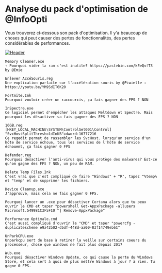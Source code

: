 # Analyse du pack d'optimisation de @InfoOpti
Vous trouverez ci-dessous son pack d'optimisation. Il y'a beaucoup de choses qui peut causer des pertes de fonctionnalités, des pertes considérables de performances.

[![Header](https://pbs.twimg.com/media/E4vIf_9WEAoaLxE?format=png&name=900x900 "Header")](https://pbs.twimg.com/media/E4vIf_9WEAoaLxE?format=png&name=900x900)

```
Memory Cleaner.exe
→ Pourquoi vider la ram c'est inutile? https://pastebin.com/kEeQvfT3 by @Emie
```
```
Enlever AccéSouris.reg
Une explication parfaite sur l'accélération souris by @Piwielle : https://youtu.be/YM9SdIT6K20
```
```
Fortnite.Ink
Pourquoi vouloir créer un raccourcis, ça fais gagner des FPS ? NON
```
```
InSpectre.exe
Ce logiciel permet d'empêcher les attaques Meltdown et Spectre. Mais pourquoi les désactiver sa fais gagner des FPS ? NON
```
```
16GB.reg
[HKEY_LOCAL_MACHINE\SYSTEM\ControlSet001\Control]
"SvcHostSplitThresholdInKB"=dword:16777216
Ce regedit permet de rassembler les SvcHost. lorsqu'un service d'un hôte de service échoue, tous les services de l'hôte de service échouent, ça fais gagner 0 FPS
```
```
Defender.reg
Pourquoi désactiver l'anti-virus qui vous protège des malwares? Est-ce qu'on gagne des FPS ? NON, un peu de RAM.
```
```
Delete Temp Files.Ink
C'est vrai que c'est compliqué de faire "Windows" + "R", tapez "%temp% et "temp" et de supprimer les fichiers.
```
```
Device Cleanup.exe
J'approuve, mais cela ne fais gagner 0 FPS.
```
```
Pourquoi lancer un .exe pour désactiver Cortana alors que tu peux ouvrir le CMD et taper "powershell Get-AppxPackage -allusers Microsoft.549981C3F5F10 ^| Remove-AppxPackage"
```
```
Performance Optimale.cmd
C'est aussi compliqué d'ouvrir le "CMD" et taper "powercfg -duplicatescheme e9a42b02-d5df-448d-aa00-03f14749eb61"
```
```
UnParkCPU.exe
Unparkcpu sert de base à retirer la veille sur certains coeurs du processeur, chose que windows ne fait plus depuis 2017
```
```
Wub.exe
Pourquoi désactiver Windows Update, ce qui cause la perte du Windows Store, et cela sert à quoi de plus mettre Windows à jour ? à rien. Tu gagne 0 FPS.
```
